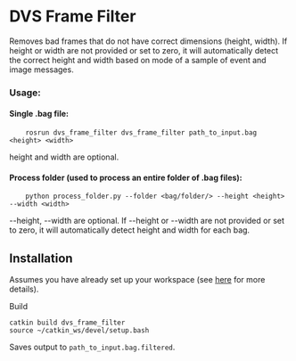 # DVS Frame Filter

Removes bad frames that do not have correct dimensions (height, width).
If height or width are not provided or set to zero, it will automatically detect the correct height and width based on mode of a sample of event and image messages.

### Usage:
#### Single .bag file:

        rosrun dvs_frame_filter dvs_frame_filter path_to_input.bag <height> <width>
        
height and width are optional.
        
#### Process folder (used to process an entire folder of .bag files):

        python process_folder.py --folder <bag/folder/> --height <height> --width <width>
        
--height, --width are optional.
If --height or --width are not provided or set to zero, it will automatically detect height and width for each bag.

## Installation

Assumes you have already set up your workspace (see [here](https://github.com/cedric-scheerlinck/dvs_image_reconstruction) for more details).

Build

    catkin build dvs_frame_filter
    source ~/catkin_ws/devel/setup.bash 
    
Saves output to ```path_to_input.bag.filtered```.

